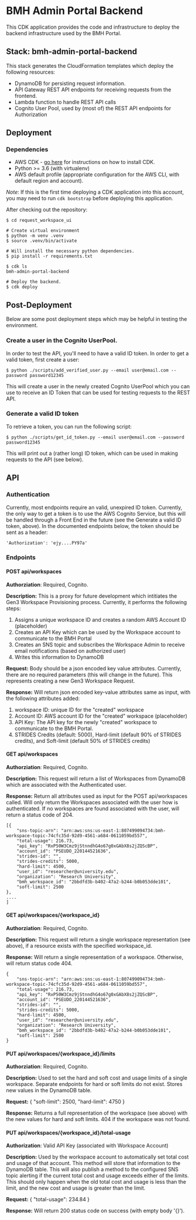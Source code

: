 # BMH Admin Portal Backend

This CDK application provides the code and infrastructure to deploy the backend infrastructure used by the 
BMH Portal.

## Stack: bmh-admin-portal-backend

This stack generates the CloudFormation templates which deploy the following resources:
* DynamoDB for persisting request information.
* API Gateway REST API endpoints for receiving requests from the frontend.
* Lambda function to handle REST API calls
* Cognito User Pool, used by (most of) the REST API endpoints for Authorization

## Deployment

### Dependencies
* AWS CDK - [go here](https://docs.aws.amazon.com/cdk/latest/guide/getting_started.html) for instructions on how to install CDK.
* Python >= 3.6 (with virtualenv)
* AWS default profile (appropriate configuration for the AWS CLI, with default 
region and account).

*Note*: If this is the first time deploying a CDK application into this account, you may need to run `cdk bootstrap` before deploying this application.

After checking out the repository:
 
    $ cd request_workspace_ui
    
    # Create virtual environment
    $ python -m venv .venv
    $ source .venv/bin/activate
    
    # Will install the necessary python dependencies.
    $ pip install -r requirements.txt
    
    $ cdk ls
    bmh-admin-portal-backend
    
    # Deploy the backend.
    $ cdk deploy

## Post-Deployment

Below are some post deployment steps which may be helpful in testing the environment.

### Create a user in the Cognito UserPool.
In order to test the API, you'll need to have a valid ID token. In order to get a valid token, first create a user:

    $ python ./scripts/add_verified_user.py --email user@email.com --password password12345

This will create a user in the newly created Cognito UserPool which you can use to receive an ID Token that can be used for testing requests to the REST API. 

### Generate a valid ID token
To retrieve a token, you can run the following script:

    $ python ./scripts/get_id_token.py --email user@email.com --password password12345

This will print out a (rather long) ID token, which can be used in making requests to the API (see below).

## API
### Authentication
Currently, most endpoints require an valid, unexpired ID token. Currently, the only way to get a token is to use the AWS Cognito Service, but this will be handled through a Front End in the future (see the Generate a valid ID token, above). In the documented endpoints below, the token should be sent as a header:

    'Authorization': 'ejy....PY97a'

### Endpoints

#### POST api/workspaces
**Authorziation**: Required, Cognito.

**Description:** This is a proxy for future development which intitiates the Gen3 Workspace Provisioning process. Currently, it performs the following steps:
1. Assigns a unique workspace ID and creates a random AWS Account ID (placeholder)
2. Creates an API Key which can be used by the Workspace account to communicate to the BMH Portal
3. Creates an SNS topic and subscribes the Workspace Admin to receive email notifications (based on authorized user)
4. Writes this information to DynamoDB

**Request:** Body should be a json encoded key value attributes. Currently, there are no required parameters (this will change in the future). This represents creating a new Gen3 Workspace Request.

**Response:** Will return json encoded key-value attributes same as input, with the following attributes added:
1. workspace ID: unique ID for the "created" workspace
2. Account ID: AWS account ID for the "created" workspace (placeholder)
3. API Key: The API key for the newly "created" workspace to communicate to the BMH Portal.
4. STRIDES Credits (default: 5000), Hard-limit (default 90% of STRIDES credits), and Soft-limit (default 50% of STRIDES credits)

#### GET api/workspaces
**Authorziation**: Required, Cognito.

**Description:** This request will return a list of Workspaces from DynamoDB which are associated with the Authenticated user.

**Response:** Return all attributes used as input for the POST api/workspaces called. Will only return the Workspaces associated with the user how is authenticated. If no workspaces are found associated with the user, will return a status code of 204.

    [{
        "sns-topic-arn": "arn:aws:sns:us-east-1:807499094734:bmh-workspace-topic-74cfc35d-92d9-4561-a684-0611059bd557",
        "total-usage": 216.73,
        "api_key": "RxP50W3Cmz9jStnndhG4o67g0xGAbX8s2jZQScBP",
        "account_id": "PSEUDO_220144521636",
        "strides-id": "",
        "strides-credits": 5000,
        "hard-limit": 4500,
        "user_id": "researcher@university.edu",
        "organization": "Research University",
        "bmh_workspace_id": "2bbdfd3b-b402-47a2-b244-b0b053dde101",
        "soft-limit": 2500
    },
    ....
    ]

#### GET api/workspaces/{workspace_id}
**Authorziation**: Required, Cognito.

**Description:** This request will return a single workspace representation (see above), if a resource exists with the specified workspace_id. 

**Response:** Will return a single representation of a workspace. Otherwise, will return status code 404.

    {
        "sns-topic-arn": "arn:aws:sns:us-east-1:807499094734:bmh-workspace-topic-74cfc35d-92d9-4561-a684-0611059bd557",
        "total-usage": 216.73,
        "api_key": "RxP50W3Cmz9jStnndhG4o67g0xGAbX8s2jZQScBP",
        "account_id": "PSEUDO_220144521636",
        "strides-id": "",
        "strides-credits": 5000,
        "hard-limit": 4500,
        "user_id": "researcher@university.edu",
        "organization": "Research University",
        "bmh_workspace_id": "2bbdfd3b-b402-47a2-b244-b0b053dde101",
        "soft-limit": 2500
    }

#### PUT api/workspaces/{workspace_id}/limits
**Authorziation**: Required, Cognito.

**Description:** Used to set the hard and soft cost and usage limits of a single workspace. Separate endpoints for hard or soft limits do not exist. Stores new values in the DynamoDB table.

**Request:**
    {
        "soft-limit": 2500,
        "hard-limit": 4750
    }

**Response:** Returns a full representation of the workspace (see above) with the new values for hard and soft limits. 404 if the workspace was not found.

#### PUT api/workspaces/{workspace_id}/total-usage
**Authorization**: Valid API Key (associated with Workspace Account)

**Description:** Used by the workspace account to automatically set total cost and usage of that account. This method will store that information to the DynamoDB table. This will also publish a method to the configured SNS topic alerting if the current total cost and usage exceeds either of the limits. This should only happen when the old total cost and usage is less than the limit, and the new cost and usage is greater than the limit.

**Request:**
    {
        "total-usage": 234.84
    }

**Response:** Will return 200 status code on success (with empty body '{}'). 


